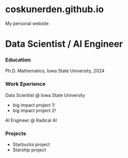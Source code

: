 # coskunerden.github.io
My personal website
# Data Scientist / AI Engineer

### Education
Ph.D. Mathematics, Iowa State University, 2024

### Work Eperience
Data Scientist @ Iowa State University
- big impact project 1!
- big impact project 2!


AI Engineer @ Radical AI

### Projects
- Starbucks project
- Starship project
